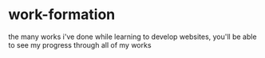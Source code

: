 # work-formation
the many works i've done while learning to develop websites, you'll be able to see my progress through all of my works
